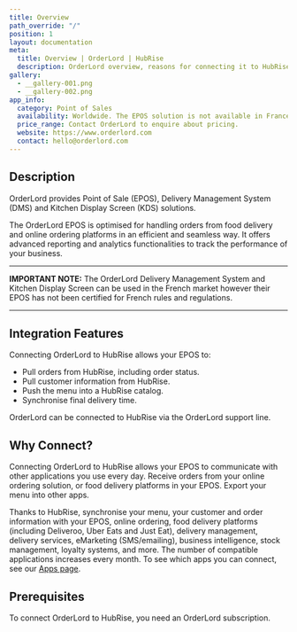 ```yaml
---
title: Overview
path_override: "/"
position: 1
layout: documentation
meta:
  title: Overview | OrderLord | HubRise
  description: OrderLord overview, reasons for connecting it to HubRise and summary of integrated features. Synchronise data between your EPOS and your apps.
gallery:
  - __gallery-001.png
  - __gallery-002.png
app_info:
  category: Point of Sales
  availability: Worldwide. The EPOS solution is not available in France.
  price_range: Contact OrderLord to enquire about pricing.
  website: https://www.orderlord.com
  contact: hello@orderlord.com
---
```


## Description

OrderLord provides Point of Sale (EPOS), Delivery Management System (DMS) and Kitchen Display Screen (KDS) solutions.

The OrderLord EPOS is optimised for handling orders from food delivery and online ordering platforms in an efficient and seamless way. It offers advanced reporting and analytics functionalities to track the performance of your business.

---

**IMPORTANT NOTE:** The OrderLord Delivery Management System and Kitchen Display Screen can be used in the French market however their EPOS has not been certified for French rules and regulations.

---

## Integration Features

Connecting OrderLord to HubRise allows your EPOS to:

- Pull orders from HubRise, including order status.
- Pull customer information from HubRise.
- Push the menu into a HubRise catalog.
- Synchronise final delivery time.

OrderLord can be connected to HubRise via the OrderLord support line.

## Why Connect?

Connecting OrderLord to HubRise allows your EPOS to communicate with other applications you use every day. Receive orders from your online ordering solution, or food delivery platforms in your EPOS. Export your menu into other apps.

Thanks to HubRise, synchronise your menu, your customer and order information with your EPOS, online ordering, food delivery platforms (including Deliveroo, Uber Eats and Just Eat), delivery management, delivery services, eMarketing (SMS/emailing), business intelligence, stock management, loyalty systems, and more. The number of compatible applications increases every month. To see which apps you can connect, see our [Apps page](/apps).

## Prerequisites

To connect OrderLord to HubRise, you need an OrderLord subscription.
